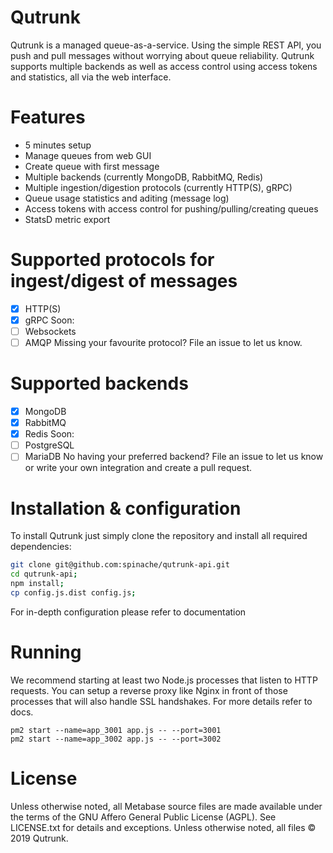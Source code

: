 # Qutrunk
Qutrunk is a managed queue-as-a-service. Using the simple REST API, you push and pull messages without worrying about queue reliability. Qutrunk supports multiple backends as well as access control using access tokens and statistics, all via the web interface.

# Features
* 5 minutes setup
* Manage queues from web GUI
* Create queue with first message
* Multiple backends (currently MongoDB, RabbitMQ, Redis)
* Multiple ingestion/digestion protocols (currently HTTP(S), gRPC)
* Queue usage statistics and aditing (message log)
* Access tokens with access control for pushing/pulling/creating queues
* StatsD metric export

# Supported protocols for ingest/digest of messages
- [x] HTTP(S)
- [x] gRPC
Soon:
- [ ] Websockets
- [ ] AMQP
Missing your favourite protocol? File an issue to let us know.

# Supported backends
- [x] MongoDB
- [x] RabbitMQ
- [x] Redis
Soon:
- [ ] PostgreSQL
- [ ] MariaDB
No having your preferred backend? File an issue to let us know or write your own integration and create a pull request.

# Installation & configuration
To install Qutrunk just simply clone the repository and install all required dependencies:
```sh
git clone git@github.com:spinache/qutrunk-api.git
cd qutrunk-api;
npm install;
cp config.js.dist config.js;
```
For in-depth configuration please refer to documentation
# Running
We recommend starting at least two Node.js processes that listen to HTTP requests.
You can setup a reverse proxy like Nginx in front of those processes that will also handle SSL handshakes. For more details refer to docs.
```
pm2 start --name=app_3001 app.js -- --port=3001
pm2 start --name=app_3002 app.js -- --port=3002
```
# License
Unless otherwise noted, all Metabase source files are made available under the terms of the GNU Affero General Public License (AGPL).
See LICENSE.txt for details and exceptions.
Unless otherwise noted, all files © 2019 Qutrunk.